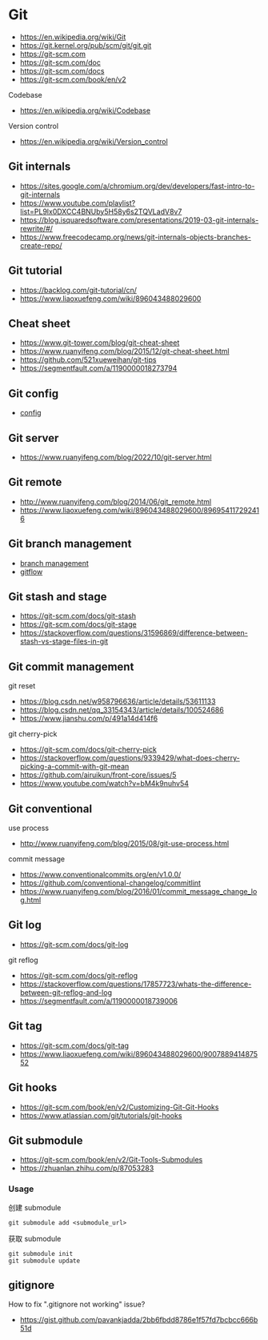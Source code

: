 # Git
- https://en.wikipedia.org/wiki/Git
- https://git.kernel.org/pub/scm/git/git.git
- https://git-scm.com
- https://git-scm.com/doc
- https://git-scm.com/docs
- https://git-scm.com/book/en/v2


Codebase
- https://en.wikipedia.org/wiki/Codebase


Version control
- https://en.wikipedia.org/wiki/Version_control



## Git internals
- https://sites.google.com/a/chromium.org/dev/developers/fast-intro-to-git-internals
- https://www.youtube.com/playlist?list=PL9lx0DXCC4BNUby5H58y6s2TQVLadV8v7
- https://blog.isquaredsoftware.com/presentations/2019-03-git-internals-rewrite/#/
- https://www.freecodecamp.org/news/git-internals-objects-branches-create-repo/


## Git tutorial
- https://backlog.com/git-tutorial/cn/
- https://www.liaoxuefeng.com/wiki/896043488029600


## Cheat sheet
- https://www.git-tower.com/blog/git-cheat-sheet
- https://www.ruanyifeng.com/blog/2015/12/git-cheat-sheet.html
- https://github.com/521xueweihan/git-tips
- https://segmentfault.com/a/1190000018273794


## Git config
- [config](config.md)


## Git server
- https://www.ruanyifeng.com/blog/2022/10/git-server.html


## Git remote
- http://www.ruanyifeng.com/blog/2014/06/git_remote.html
- https://www.liaoxuefeng.com/wiki/896043488029600/896954117292416


## Git branch management
- [branch management](branch.md)
- [gitflow](branch-gitflow.md)


## Git stash and stage
- https://git-scm.com/docs/git-stash
- https://git-scm.com/docs/git-stage
- https://stackoverflow.com/questions/31596869/difference-between-stash-vs-stage-files-in-git


## Git commit management
git reset
- https://blog.csdn.net/w958796636/article/details/53611133
- https://blog.csdn.net/qq_33154343/article/details/100524686
- https://www.jianshu.com/p/491a14d414f6


git cherry-pick
- https://git-scm.com/docs/git-cherry-pick
- https://stackoverflow.com/questions/9339429/what-does-cherry-picking-a-commit-with-git-mean
- https://github.com/airuikun/front-core/issues/5
- https://www.youtube.com/watch?v=bM4k9nuhv54


## Git conventional
use process
- http://www.ruanyifeng.com/blog/2015/08/git-use-process.html

commit message
- https://www.conventionalcommits.org/en/v1.0.0/
- https://github.com/conventional-changelog/commitlint
- https://www.ruanyifeng.com/blog/2016/01/commit_message_change_log.html


## Git log
- https://git-scm.com/docs/git-log

git reflog
- https://git-scm.com/docs/git-reflog
- https://stackoverflow.com/questions/17857723/whats-the-difference-between-git-reflog-and-log
- https://segmentfault.com/a/1190000018739006


## Git tag
- https://git-scm.com/docs/git-tag
- https://www.liaoxuefeng.com/wiki/896043488029600/900788941487552


## Git hooks
- https://git-scm.com/book/en/v2/Customizing-Git-Git-Hooks
- https://www.atlassian.com/git/tutorials/git-hooks


## Git submodule
- https://git-scm.com/book/en/v2/Git-Tools-Submodules
- https://zhuanlan.zhihu.com/p/87053283

### Usage
创建 submodule
```
git submodule add <submodule_url>
```

获取 submodule
```
git submodule init
git submodule update
```


## gitignore
How to fix ".gitignore not working" issue?
- https://gist.github.com/pavankjadda/2bb6fbdd8786e1f57fd7bcbcc666b51d
